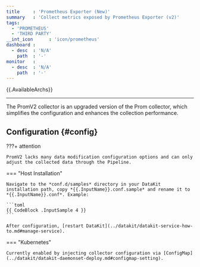```yaml
---
title     : 'Prometheus Exporter (New)'
summary   : 'Collect metrics exposed by Prometheus Exporter (v2)'
tags:
  - 'PROMETHEUS'
  - 'THIRD PARTY'
__int_icon      : 'icon/prometheus'
dashboard :
  - desc  : 'N/A'
    path  : '-'
monitor   :
  - desc  : 'N/A'
    path  : '-'
---
```


{{.AvailableArchs}}

---

The PromV2 collector is an upgraded version of the Prom collector, which simplifies the configuration and enhances the collection performance.

## Configuration {#config}

<!-- markdownlint-disable MD046 -->
???+ attention

    PromV2 lacks many data modification configuration options and can only adjust the collected data through the Pipeline.
<!-- markdownlint-enable -->

<!-- markdownlint-disable MD046 -->
=== "Host Installation"

    Navigate to the *conf.d/samples* directory in your DataKit installation path, copy *{{.InputName}}.conf.sample* and rename it to *{{.InputName}}.conf*. Example:

    ```toml
    {{ CodeBlock .InputSample 4 }}
    ```

    After configuration, [restart DataKit](../datakit/datakit-service-how-to.md#manage-service).

=== "Kubernetes"

    Currently enabled by injecting collector configuration via [ConfigMap](../datakit/datakit-daemonset-deploy.md#configmap-setting).

<!-- markdownlint-enable -->

